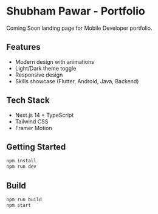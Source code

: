 # Shubham Pawar - Portfolio

Coming Soon landing page for Mobile Developer portfolio.

## Features

- Modern design with animations
- Light/Dark theme toggle
- Responsive design
- Skills showcase (Flutter, Android, Java, Backend)

## Tech Stack

- Next.js 14 + TypeScript
- Tailwind CSS
- Framer Motion

## Getting Started

```bash
npm install
npm run dev
```

## Build

```bash
npm run build
npm start
```